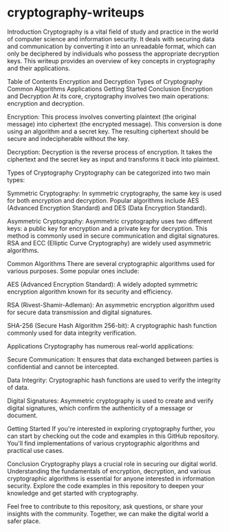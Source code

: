 # cryptography-writeups

Introduction
Cryptography is a vital field of study and practice in the world of computer science and information security. It deals with securing data and communication by converting it into an unreadable format, which can only be deciphered by individuals who possess the appropriate decryption keys. This writeup provides an overview of key concepts in cryptography and their applications.

Table of Contents
Encryption and Decryption
Types of Cryptography
Common Algorithms
Applications
Getting Started
Conclusion
Encryption and Decryption
At its core, cryptography involves two main operations: encryption and decryption.

Encryption: This process involves converting plaintext (the original message) into ciphertext (the encrypted message). This conversion is done using an algorithm and a secret key. The resulting ciphertext should be secure and indecipherable without the key.

Decryption: Decryption is the reverse process of encryption. It takes the ciphertext and the secret key as input and transforms it back into plaintext.

Types of Cryptography
Cryptography can be categorized into two main types:

Symmetric Cryptography: In symmetric cryptography, the same key is used for both encryption and decryption. Popular algorithms include AES (Advanced Encryption Standard) and DES (Data Encryption Standard).

Asymmetric Cryptography: Asymmetric cryptography uses two different keys: a public key for encryption and a private key for decryption. This method is commonly used in secure communication and digital signatures. RSA and ECC (Elliptic Curve Cryptography) are widely used asymmetric algorithms.

Common Algorithms
There are several cryptographic algorithms used for various purposes. Some popular ones include:

AES (Advanced Encryption Standard): A widely adopted symmetric encryption algorithm known for its security and efficiency.

RSA (Rivest-Shamir-Adleman): An asymmetric encryption algorithm used for secure data transmission and digital signatures.

SHA-256 (Secure Hash Algorithm 256-bit): A cryptographic hash function commonly used for data integrity verification.

Applications
Cryptography has numerous real-world applications:

Secure Communication: It ensures that data exchanged between parties is confidential and cannot be intercepted.

Data Integrity: Cryptographic hash functions are used to verify the integrity of data.

Digital Signatures: Asymmetric cryptography is used to create and verify digital signatures, which confirm the authenticity of a message or document.

Getting Started
If you're interested in exploring cryptography further, you can start by checking out the code and examples in this GitHub repository. You'll find implementations of various cryptographic algorithms and practical use cases.

Conclusion
Cryptography plays a crucial role in securing our digital world. Understanding the fundamentals of encryption, decryption, and various cryptographic algorithms is essential for anyone interested in information security. Explore the code examples in this repository to deepen your knowledge and get started with cryptography.

Feel free to contribute to this repository, ask questions, or share your insights with the community. Together, we can make the digital world a safer place.
